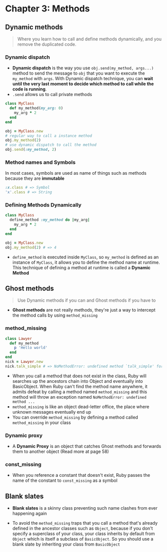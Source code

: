 # Chapter 3: Methods

## Dynamic methods

> Where you learn how to call and define methods dynamically, and you remove the duplicated code.

### Dynamic dispatch

- **Dynamic dispatch** is the way you use `obj.send(my_method, args...)` method to send the message to `obj` that you want to execute the `my_method` with `args`. With Dynamic dispatch technique, you can **wait until the very last moment to decide which method to call while the code is running**.
- `.send` allows us to call private methods

```ruby
class MyClass
  def my_method(my_arg: 0)
    my_arg * 2
  end
end

obj = MyClass.new
# regular way to call a instance method
obj.my_method(2)
# use dynamic dispatch to call the method
obj.send(:my_method, 2)
```

### Method names and Symbols

In most cases, symbols are used as name of things such as methods because they are **immutable**

```ruby
:x.class # => Symbol
'x'.class # => String
```

### Defining Methods Dynamically

```ruby
class MyClass
  define_method :my_method do |my_arg|
    my_arg * 2
  end
end

obj = MyClass.new
obj.my_method(2) # => 4
```

- `define_method` is executed inside `MyClass`, so `my_method` is defined as an instance of `MyClass`, it allows you to define the method name at runtime. This technique of defining a method at runtime is called a **Dynamic Method**

## Ghost methods

> Use Dynamic methods if you can and Ghost methods if you have to

- **Ghost methods** are not really methods, they're just a way to intercept the method calls by using `method_missing`

### method_missing

```ruby
class Lawyer
  def my_method
    p 'Hello world'
  end
end
nick = Lawyer.new
nick.talk_simple # => NoMethodError: undefined method `talk_simple' for #<Lawyer:0x00007fba52033888>
```

- When you call a method that does not exist in the class, Ruby will searches up the ancestors chain into Object and eventually into BasicObject. When Ruby can't find the method name anywhere, it admits defeat by calling a method named `method_missing` and this method will throw an exception named `NoMethodError: undefined method ...`
- `method_missing` is like an object dead-letter office, the place where unknown messages eventually end up
- You can override `method_missing` by defining a method called `method_missing` in your class

### Dynamic proxy

- A **Dynamic Proxy** is an object that catches Ghost methods and forwards them to another object (Read more at page 58)

### const_missing

- When you reference a constant that doesn't exist, Ruby passes the name of the constant to `const_missing` as a symbol

## Blank slates

- **Blank slates** is a skinny class preventing such name clashes from ever happening again

- To avoid the `method_missing` traps that you call a method that's already defined in the ancestor classes such as `Object`, because if you don't specify a superclass of your class, your class inherits by default from `Object` which is itself a subclass of `BasicObject`. So you should use a blank slate by inheriting your class from `BasicObject`
